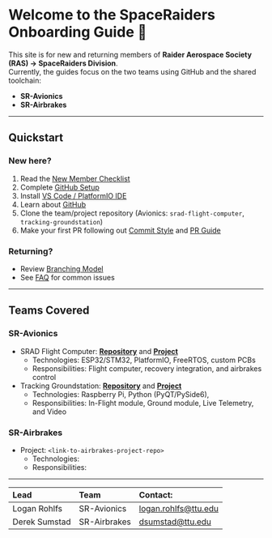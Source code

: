 # Welcome to the SpaceRaiders Onboarding Guide 🚀

This site is for new and returning members of **Raider Aerospace Society (RAS) → SpaceRaiders Division**.  
Currently, the guides focus on the two teams using GitHub and the shared toolchain:

- **SR-Avionics**
- **SR-Airbrakes**

---

## Quickstart

### New here?

1. Read the [New Member Checklist](checklists/new-member.md)
2. Complete [GitHub Setup](getting-started/github.md)
3. Install [VS Code / PlatformIO IDE](getting-started/vscode.md)
4. Learn about [GitHub](standards/github.md)
5. Clone the team/project repository (Avionics: `srad-flight-computer`, `tracking-groundstation`)
6. Make your first PR following out [Commit Style](standards/commits.md) and [PR Guide](standards/prs.md)

### Returning?

- Review [Branching Model](standards/branching.md)
- See [FAQ](faq.md) for common issues

---

## Teams Covered

### SR-Avionics

- SRAD Flight Computer: **[Repository](https://github.com/RaiderAerospaceSociety25-26/srad-flight-computer)** and **[Project](https://github.com/orgs/RaiderAerospaceSociety25-26/projects/3)**
  - Technologies: ESP32/STM32, PlatformIO, FreeRTOS, custom PCBs
  - Responsibilities: Flight computer, recovery integration, and airbrakes control
- Tracking Groundstation: **[Repository](https://github.com/RaiderAerospaceSociety25-26/tracking-groundstation)** and **[Project](https://github.com/orgs/RaiderAerospaceSociety25-26/projects/4)**
  - Technologies: Raspberry Pi, Python (PyQT/PySide6),
  - Responsibilities: In-Flight module, Ground module, Live Telemetry, and Video

### SR-Airbrakes

- Project: `<link-to-airbrakes-project-repo>`
  - Technologies:
  - Responsibilities:

---

| Lead          | Team         | Contact:                                     |
| :------------ | :----------- | :------------------------------------------- |
| Logan Rohlfs  | SR-Avionics  | [logan.rohlfs@ttu.edu](logan.rohlfs@ttu.edu) |
| Derek Sumstad | SR-Airbrakes | [dsumstad@ttu.edu](dsumstad@ttu.edu)         |
